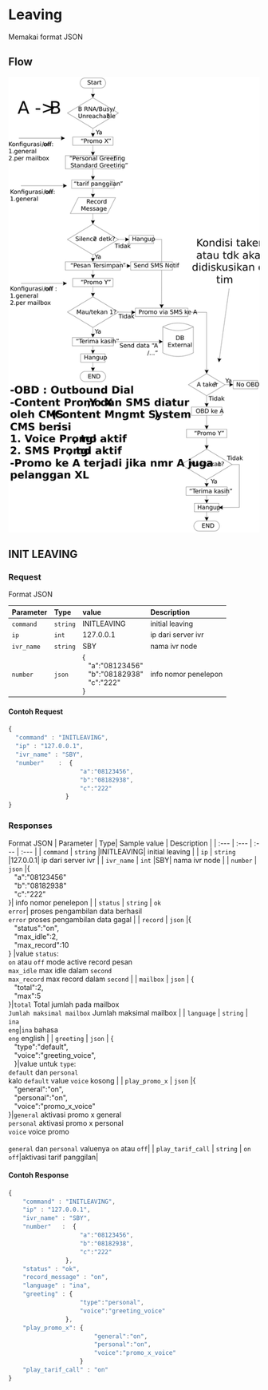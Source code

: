 
# Leaving
Memakai format JSON

## Flow
![flow leaving](flow_leaving.jpg)

## INIT LEAVING
### Request
Format JSON

| Parameter | Type| value | Description |
| :--- | :--- | :--- | :--- |
| `command` | `string` |INITLEAVING| initial leaving |
| `ip` | `int` |127.0.0.1| ip dari server ivr|
| `ivr_name` | `string` |SBY| nama ivr node |
| `number` | `json` | {<br>&nbsp;&nbsp;&nbsp;"a":"08123456"<br>&nbsp;&nbsp;&nbsp;"b":"08182938"<br>&nbsp;&nbsp;&nbsp;"c":"222"<br>} | info nomor penelepon |

#### Contoh Request
```javascript
{
  "command" : "INITLEAVING",
  "ip" : "127.0.0.1",
  "ivr_name" : "SBY",
  "number"    :  {
					"a":"08123456",
					"b":"08182938",
					"c":"222"
				}
}
```

### Responses
Format JSON
| Parameter | Type| Sample value | Description |
| :--- | :--- | :--- | :--- |
| `command` | `string` |INITLEAVING| initial leaving |
| `ip` | `string` |127.0.0.1| ip dari server ivr |
| `ivr_name` | `int` |SBY| nama ivr node |
| `number` | `json` |{<br>&nbsp;&nbsp;&nbsp;"a":"08123456"<br>&nbsp;&nbsp;&nbsp;"b":"08182938"<br>&nbsp;&nbsp;&nbsp;"c":"222"<br>}| info nomor penelepon |
| `status` | `string` | `ok` <br> `error`| proses pengambilan data berhasil<br> `error` proses pengambilan data gagal |
| `record` | `json` |{<br>&nbsp;&nbsp;&nbsp;"status":"on",<br>&nbsp;&nbsp;&nbsp;"max_idle":2,<br>&nbsp;&nbsp;&nbsp;"max_record":10<br>} |value `status`:<br>`on` atau `off` mode active record pesan<br>`max_idle` max idle dalam `second`<br>`max_record` max record dalam `second` |
| `mailbox` | `json` | {<br>&nbsp;&nbsp;&nbsp;"total":2,<br>&nbsp;&nbsp;&nbsp;"max":5<br>}|`total` Total jumlah pada mailbox<br>`Jumlah maksimal mailbox` Jumlah maksimal mailbox |
| `language` | `string` | `ina` <br>`eng`|`ina` bahasa <br>`eng` english |
| `greeting` | `json` | {<br>&nbsp;&nbsp;&nbsp;"type":"default",<br>&nbsp;&nbsp;&nbsp;"voice":"greeting_voice",<br>&nbsp;&nbsp;&nbsp;}|value untuk `type`:<br>`default` dan `personal` <br>kalo `default` value `voice` kosong |
| `play_promo_x` | `json` |{<br>&nbsp;&nbsp;&nbsp;"general":"on",<br>&nbsp;&nbsp;&nbsp;"personal":"on",<br>&nbsp;&nbsp;&nbsp;"voice":"promo_x_voice"<br>}|`general` aktivasi promo x general<br>`personal` aktivasi promo x personal<br>`voice` voice promo<br><br>`general` dan `personal` valuenya `on` atau `off`|
| `play_tarif_call` | `string` | `on`<br>`off`|aktivasi tarif panggilan|



#### Contoh Response
```javascript
{
	"command" : "INITLEAVING",
    "ip" : "127.0.0.1",
    "ivr_name" : "SBY",
    "number"   :  {
					"a":"08123456",
					"b":"08182938",
					"c":"222"
				},
	"status" : "ok",
	"record_message" : "on",
	"language" : "ina",
	"greeting" : {  
					"type":"personal",  
					"voice":"greeting_voice"
				},
	"play_promo_x":	{  
						"general":"on",  
						"personal":"on",  
						"voice":"promo_x_voice"  
					}
	"play_tarif_call" : "on"				
}
```




